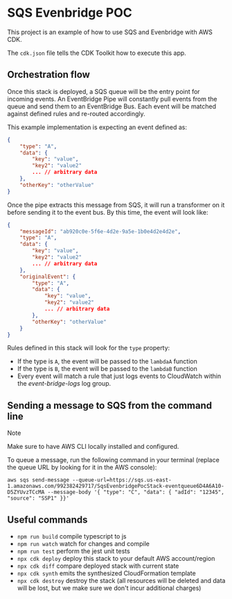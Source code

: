 # SQS Evenbridge POC

This project is an example of how to use SQS and Evenbridge with AWS CDK.

The `cdk.json` file tells the CDK Toolkit how to execute this app.

## Orchestration flow

Once this stack is deployed, a SQS queue will be the entry point for incoming events. An EventBridge Pipe will constantly pull events from the queue and send them to an EventBridge Bus. Each event will be matched against defined rules and re-routed accordingly.

This example implementation is expecting an event defined as:

```json
{
    "type": "A",
    "data": {
        "key": "value",
        "key2": "value2"
        ... // arbitrary data
    },
    "otherKey": "otherValue"
}
```

Once the pipe extracts this message from SQS, it will run a transformer on it before sending it to the event bus. By this time, the event will look like:

```json
{
    "messageId": "ab920c0e-5f6e-4d2e-9a5e-1b0e4d2e4d2e",
    "type": "A",
    "data": {
        "key": "value",
        "key2": "value2"
        ... // arbitrary data
    },
    "originalEvent": {
        "type": "A",
        "data": {
            "key": "value",
            "key2": "value2"
            ... // arbitrary data
        },
        "otherKey": "otherValue"
    }
}
```

Rules defined in this stack will look for the `type` property:

- If the type is `A`, the event will be passed to the `lambdaA` function
- If the type is `B`, the event will be passed to the `lambdaB` function
- Every event will match a rule that just logs events to CloudWatch within the _event-bridge-logs_ log group.

## Sending a message to SQS from the command line

> [!NOTE]
> Make sure to have AWS CLI locally installed and configured.

To queue a message, run the following command in your terminal (replace the queue URL by looking for it in the AWS console):

```console
aws sqs send-message --queue-url=https://sqs.us-east-1.amazonaws.com/992382429717/SqsEvenbridgePocStack-eventqueue6D4A6A10-D5ZYUvzTCcMA --message-body '{ "type": "C", "data": { "adId": "12345", "source": "SSP1" }}'
```

## Useful commands

- `npm run build` compile typescript to js
- `npm run watch` watch for changes and compile
- `npm run test` perform the jest unit tests
- `npx cdk deploy` deploy this stack to your default AWS account/region
- `npx cdk diff` compare deployed stack with current state
- `npx cdk synth` emits the synthesized CloudFormation template
- `npx cdk destroy` destroy the stack (all resources will be deleted and data will be lost, but we make sure we don't incur additional charges)
